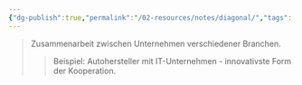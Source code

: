 ```yaml
---
{"dg-publish":true,"permalink":"/02-resources/notes/diagonal/","tags":["wirtschaft/kooperation","BWL"],"noteIcon":"","updated":"2025-09-05T10:12:28.000+02:00"}
---
```


>Zusammenarbeit zwischen Unternehmen verschiedener Branchen.
>>Beispiel: Autohersteller mit IT-Unternehmen - innovativste Form der Kooperation.